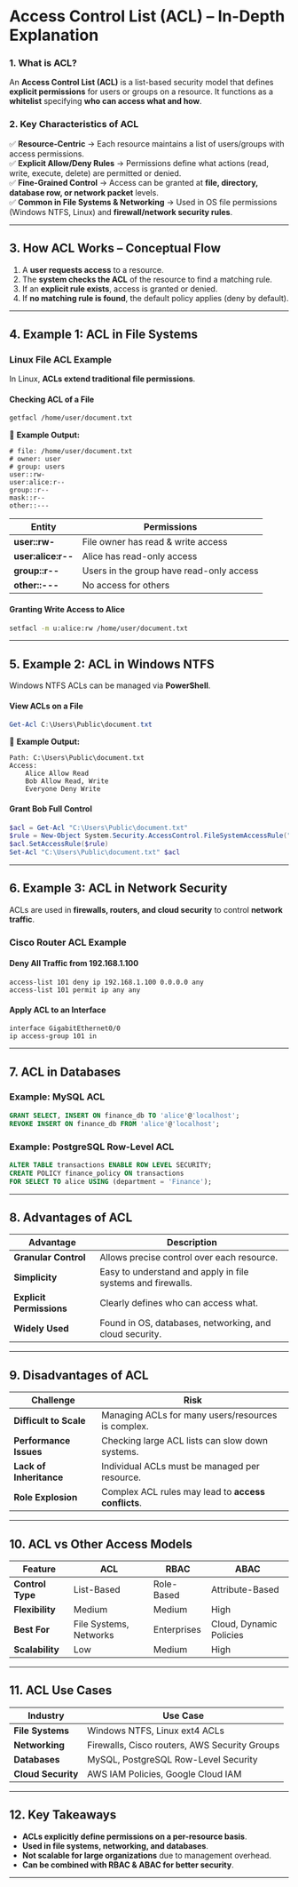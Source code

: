 # **Access Control List (ACL) – In-Depth Explanation**  

### **1. What is ACL?**  
An **Access Control List (ACL)** is a list-based security model that defines **explicit permissions** for users or groups on a resource. It functions as a **whitelist** specifying **who can access what and how**.

### **2. Key Characteristics of ACL**  
✅ **Resource-Centric** → Each resource maintains a list of users/groups with access permissions.  
✅ **Explicit Allow/Deny Rules** → Permissions define what actions (read, write, execute, delete) are permitted or denied.  
✅ **Fine-Grained Control** → Access can be granted at **file, directory, database row, or network packet** levels.  
✅ **Common in File Systems & Networking** → Used in OS file permissions (Windows NTFS, Linux) and **firewall/network security rules**.

---

## **3. How ACL Works – Conceptual Flow**  
1. A **user requests access** to a resource.  
2. The **system checks the ACL** of the resource to find a matching rule.  
3. If an **explicit rule exists**, access is granted or denied.  
4. If **no matching rule is found**, the default policy applies (deny by default).  

---

## **4. Example 1: ACL in File Systems**  
### **Linux File ACL Example**  
In Linux, **ACLs extend traditional file permissions**.

#### **Checking ACL of a File**
```bash
getfacl /home/user/document.txt
```
🔹 **Example Output:**
```plaintext
# file: /home/user/document.txt
# owner: user
# group: users
user::rw-
user:alice:r--
group::r--
mask::r--
other::---
```
| **Entity** | **Permissions** |
|------------|---------------|
| **user::rw-** | File owner has read & write access |
| **user:alice:r--** | Alice has read-only access |
| **group::r--** | Users in the group have read-only access |
| **other::---** | No access for others |

#### **Granting Write Access to Alice**
```bash
setfacl -m u:alice:rw /home/user/document.txt
```

---

## **5. Example 2: ACL in Windows NTFS**
Windows NTFS ACLs can be managed via **PowerShell**.

#### **View ACLs on a File**
```powershell
Get-Acl C:\Users\Public\document.txt
```
🔹 **Example Output:**
```plaintext
Path: C:\Users\Public\document.txt
Access:
    Alice Allow Read
    Bob Allow Read, Write
    Everyone Deny Write
```

#### **Grant Bob Full Control**
```powershell
$acl = Get-Acl "C:\Users\Public\document.txt"
$rule = New-Object System.Security.AccessControl.FileSystemAccessRule("Bob", "FullControl", "Allow")
$acl.SetAccessRule($rule)
Set-Acl "C:\Users\Public\document.txt" $acl
```

---

## **6. Example 3: ACL in Network Security**
ACLs are used in **firewalls, routers, and cloud security** to control **network traffic**.

### **Cisco Router ACL Example**
#### **Deny All Traffic from 192.168.1.100**
```plaintext
access-list 101 deny ip 192.168.1.100 0.0.0.0 any
access-list 101 permit ip any any
```
#### **Apply ACL to an Interface**
```plaintext
interface GigabitEthernet0/0
ip access-group 101 in
```

---

## **7. ACL in Databases**
### **Example: MySQL ACL**
```sql
GRANT SELECT, INSERT ON finance_db TO 'alice'@'localhost';
REVOKE INSERT ON finance_db FROM 'alice'@'localhost';
```

### **Example: PostgreSQL Row-Level ACL**
```sql
ALTER TABLE transactions ENABLE ROW LEVEL SECURITY;
CREATE POLICY finance_policy ON transactions
FOR SELECT TO alice USING (department = 'Finance');
```

---

## **8. Advantages of ACL**
| **Advantage** | **Description** |
|--------------|----------------|
| **Granular Control** | Allows precise control over each resource. |
| **Simplicity** | Easy to understand and apply in file systems and firewalls. |
| **Explicit Permissions** | Clearly defines who can access what. |
| **Widely Used** | Found in OS, databases, networking, and cloud security. |

---

## **9. Disadvantages of ACL**
| **Challenge** | **Risk** |
|--------------|----------------|
| **Difficult to Scale** | Managing ACLs for many users/resources is complex. |
| **Performance Issues** | Checking large ACL lists can slow down systems. |
| **Lack of Inheritance** | Individual ACLs must be managed per resource. |
| **Role Explosion** | Complex ACL rules may lead to **access conflicts**. |

---

## **10. ACL vs Other Access Models**
| Feature | ACL | RBAC | ABAC |
|---------|-----|------|------|
| **Control Type** | List-Based | Role-Based | Attribute-Based |
| **Flexibility** | Medium | Medium | High |
| **Best For** | File Systems, Networks | Enterprises | Cloud, Dynamic Policies |
| **Scalability** | Low | Medium | High |

---

## **11. ACL Use Cases**
| **Industry** | **Use Case** |
|-------------|-------------|
| **File Systems** | Windows NTFS, Linux ext4 ACLs |
| **Networking** | Firewalls, Cisco routers, AWS Security Groups |
| **Databases** | MySQL, PostgreSQL Row-Level Security |
| **Cloud Security** | AWS IAM Policies, Google Cloud IAM |

---

## **12. Key Takeaways**
- **ACLs explicitly define permissions on a per-resource basis**.  
- **Used in file systems, networking, and databases**.  
- **Not scalable for large organizations** due to management overhead.  
- **Can be combined with RBAC & ABAC for better security**.  

---